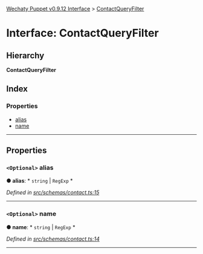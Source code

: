 [Wechaty Puppet v0.9.12 Interface](../README.md) > [ContactQueryFilter](../interfaces/contactqueryfilter.md)

# Interface: ContactQueryFilter

## Hierarchy

**ContactQueryFilter**

## Index

### Properties

* [alias](contactqueryfilter.md#alias)
* [name](contactqueryfilter.md#name)

---

## Properties

<a id="alias"></a>

### `<Optional>` alias

**● alias**: * `string` &#124; `RegExp`
*

*Defined in [src/schemas/contact.ts:15](https://github.com/wechaty/wechaty-puppet/blob/53150e3/src/schemas/contact.ts#L15)*

___
<a id="name"></a>

### `<Optional>` name

**● name**: * `string` &#124; `RegExp`
*

*Defined in [src/schemas/contact.ts:14](https://github.com/wechaty/wechaty-puppet/blob/53150e3/src/schemas/contact.ts#L14)*

___

